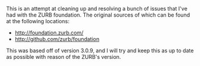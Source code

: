 This is an attempt at cleaning up and resolving a bunch of issues that I've had
with the ZURB foundation. The original sources of which can be found at the
following locations:

  * http://foundation.zurb.com/
  * http://github.com/zurb/foundation

This was based off of version 3.0.9, and I will try and keep this as up to date
as possible with reason of the ZURB's version.

